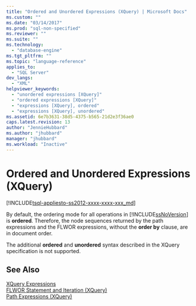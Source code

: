 ```yaml
---
title: "Ordered and Unordered Expressions (XQuery) | Microsoft Docs"
ms.custom: ""
ms.date: "03/14/2017"
ms.prod: "sql-non-specified"
ms.reviewer: ""
ms.suite: ""
ms.technology: 
  - "database-engine"
ms.tgt_pltfrm: ""
ms.topic: "language-reference"
applies_to: 
  - "SQL Server"
dev_langs: 
  - "XML"
helpviewer_keywords: 
  - "unordered expressions [XQuery]"
  - "ordered expressions [XQuery]"
  - "expressions [XQuery], ordered"
  - "expressions [XQuery], unordered"
ms.assetid: 6e7b3631-38d5-4375-b565-21d2e3f36ae0
caps.latest.revision: 13
author: "JennieHubbard"
ms.author: "jhubbard"
manager: "jhubbard"
ms.workload: "Inactive"
---
```

# Ordered and Unordered Expressions (XQuery)
[!INCLUDE[tsql-appliesto-ss2012-xxxx-xxxx-xxx_md](../includes/tsql-appliesto-ss2012-xxxx-xxxx-xxx-md.md)]

  By default, the ordering mode for all operations in [!INCLUDE[ssNoVersion](../includes/ssnoversion-md.md)] is **ordered**. Therefore, the node sequences returned by the path expressions and the FLWOR expressions, without the **order by** clause, are in document order.  
  
 The additional **ordered** and **unordered** syntax described in the XQuery specification is not supported.  
  
## See Also  
 [XQuery Expressions](../xquery/xquery-expressions.md)   
 [FLWOR Statement and Iteration &#40;XQuery&#41;](../xquery/flwor-statement-and-iteration-xquery.md)   
 [Path Expressions &#40;XQuery&#41;](../xquery/path-expressions-xquery.md)  
  
  
